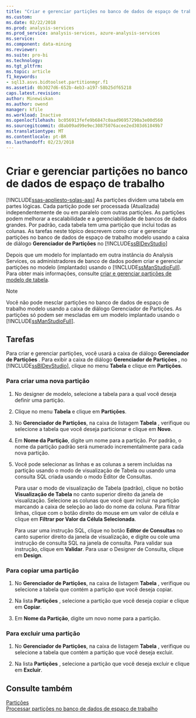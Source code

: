 ```yaml
---
title: "Criar e gerenciar partições no banco de dados de espaço de trabalho | Microsoft Docs"
ms.custom: 
ms.date: 02/22/2018
ms.prod: analysis-services
ms.prod_service: analysis-services, azure-analysis-services
ms.service: 
ms.component: data-mining
ms.reviewer: 
ms.suite: pro-bi
ms.technology: 
ms.tgt_pltfrm: 
ms.topic: article
f1_keywords:
- sql13.asvs.bidtoolset.partitionmgr.f1
ms.assetid: 0b3027d6-652b-4eb3-a197-58b25df65218
caps.latest.revision: 
author: Minewiskan
ms.author: owend
manager: kfile
ms.workload: Inactive
ms.openlocfilehash: bc056913fefe9b6847c0aad96957290a3e00d560
ms.sourcegitcommit: d8ab09ad99e9ec30875076acee2ed303d61049b7
ms.translationtype: MT
ms.contentlocale: pt-BR
ms.lasthandoff: 02/23/2018
---
```

# <a name="create-and-manage-partitions-in-the-workspace-database"></a>Criar e gerenciar partições no banco de dados de espaço de trabalho 
[!INCLUDE[ssas-appliesto-sqlas-aas](../../includes/ssas-appliesto-sqlas-aas.md)]
As partições dividem uma tabela em partes lógicas. Cada partição pode ser processada (Atualizada) independentemente de ou em paralelo com outras partições. As partições podem melhorar a escalabilidade e a gerenciabilidade de bancos de dados grandes. Por padrão, cada tabela tem uma partição que inclui todas as colunas. As tarefas neste tópico descrevem como criar e gerenciar partições no banco de dados de espaço de trabalho modelo usando a caixa de diálogo **Gerenciador de Partições** no [!INCLUDE[ssBIDevStudio](../../includes/ssbidevstudio-md.md)]  
  
 Depois que um modelo for implantado em outra instância do Analysis Services, os administradores de banco de dados podem criar e gerenciar partições no modelo (implantado) usando o [!INCLUDE[ssManStudioFull](../../includes/ssmanstudiofull-md.md)]. Para obter mais informações, consulte [criar e gerenciar partições de modelo de tabela](../../analysis-services/tabular-models/create-and-manage-tabular-model-partitions-ssas-tabular.md).  
  
> [!NOTE]  
>  Você não pode mesclar partições no banco de dados de espaço de trabalho modelo usando a caixa de diálogo Gerenciador de Partições. As partições só podem ser mescladas em um modelo implantado usando o [!INCLUDE[ssManStudioFull](../../includes/ssmanstudiofull-md.md)].  
  
## <a name="tasks"></a>Tarefas  
 Para criar e gerenciar partições, você usará a caixa de diálogo **Gerenciador de Partições** . Para exibir a caixa de diálogo **Gerenciador de Partições** , no [!INCLUDE[ssBIDevStudio](../../includes/ssbidevstudio-md.md)], clique no menu **Tabela** e clique em **Partições**.  
  
###  <a name="bkmk_create_new"></a> Para criar uma nova partição  
  
1.  No designer de modelo, selecione a tabela para a qual você deseja definir uma partição.  
  
2.  Clique no menu **Tabela** e clique em **Partições**.  
  
3.  No **Gerenciador de Partições**, na caixa de listagem **Tabela** , verifique ou selecione a tabela que você deseja particionar e clique em **Novo**.  
  
4.  Em **Nome da Partição**, digite um nome para a partição. Por padrão, o nome da partição padrão será numerado incrementalmente para cada nova partição.  
  
5.  Você pode selecionar as linhas e as colunas a serem incluídas na partição usando o modo de visualização de Tabela ou usando uma consulta SQL criada usando o modo Editor de Consultas.  
  
     Para usar o modo de visualização de Tabela (padrão), clique no botão **Visualização de Tabela** no canto superior direito da janela de visualização. Selecione as colunas que você quer incluir na partição marcando a caixa de seleção ao lado do nome da coluna. Para filtrar linhas, clique com o botão direito do mouse em um valor de célula e clique em **Filtrar por Valor da Célula Selecionada**.  
  
     Para usar uma instrução SQL, clique no botão **Editor de Consultas** no canto superior direito da janela de visualização, e digite ou cole uma instrução de consulta SQL na janela de consulta. Para validar sua instrução, clique em **Validar**. Para usar o Designer de Consulta, clique em **Design**.  
  
###  <a name="bkmk_copy"></a> Para copiar uma partição  
  
1.  No **Gerenciador de Partições**, na caixa de listagem **Tabela** , verifique ou selecione a tabela que contém a partição que você deseja copiar.  
  
2.  Na lista **Partições** , selecione a partição que você deseja copiar e clique em **Copiar**.  
  
3.  Em **Nome da Partição**, digite um novo nome para a partição.  
  
###  <a name="bkmk_delete"></a> Para excluir uma partição  
  
1.  No **Gerenciador de Partições**, na caixa de listagem **Tabela** , verifique ou selecione a tabela que contém a partição que você deseja excluir.  
  
2.  Na lista **Partições** , selecione a partição que você deseja excluir e clique em **Excluir**.  
  
## <a name="see-also"></a>Consulte também  
 [Partições](../../analysis-services/tabular-models/partitions-ssas-tabular.md)   
 [Processar partições no banco de dados de espaço de trabalho](../../analysis-services/tabular-models/process-partitions-in-the-workspace-databse-ssas-tabular.md)  
  
  
